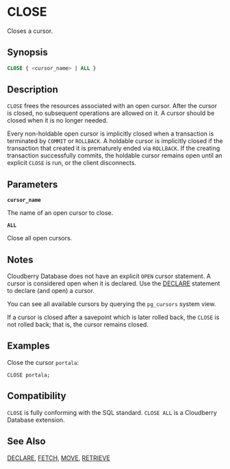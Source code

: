 # CLOSE

Closes a cursor.

## Synopsis

```sql
CLOSE { <cursor_name> | ALL }
```

## Description

`CLOSE` frees the resources associated with an open cursor. After the cursor is closed, no subsequent operations are allowed on it. A cursor should be closed when it is no longer needed.

Every non-holdable open cursor is implicitly closed when a transaction is terminated by `COMMIT` or `ROLLBACK`. A holdable cursor is implicitly closed if the transaction that created it is prematurely ended via `ROLLBACK`. If the creating transaction successfully commits, the holdable cursor remains open until an explicit `CLOSE` is run, or the client disconnects.

## Parameters

**`cursor_name`**

The name of an open cursor to close.

**`ALL`**

Close all open cursors.

## Notes

Cloudberry Database does not have an explicit `OPEN` cursor statement. A cursor is considered open when it is declared. Use the [DECLARE](/docs/sql-statements/sql-stmt-declare.md) statement to declare (and open) a cursor.

You can see all available cursors by querying the `pg_cursors` system view.

If a cursor is closed after a savepoint which is later rolled back, the `CLOSE` is not rolled back; that is, the cursor remains closed.

## Examples

Close the cursor `portala`:

```
CLOSE portala;
```

## Compatibility

`CLOSE` is fully conforming with the SQL standard. `CLOSE ALL` is a Cloudberry Database extension.

## See Also

[DECLARE](/docs/sql-statements/sql-stmt-declare.md), [FETCH](/docs/sql-statements/sql-stmt-fetch.md), [MOVE](/docs/sql-statements/sql-stmt-move.md), [RETRIEVE](/docs/sql-statements/sql-stmt-retrieve.md)



